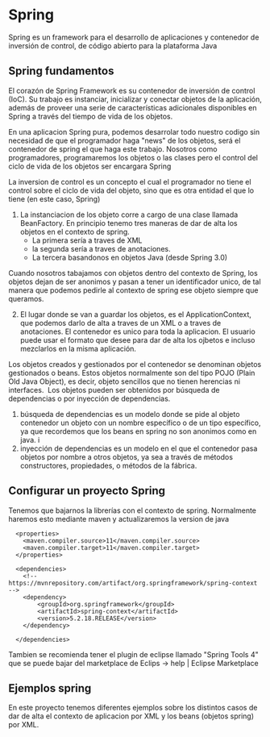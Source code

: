 # Spring

Spring es un framework para el desarrollo de aplicaciones y contenedor de inversión de control, de código abierto para la plataforma Java 

## Spring fundamentos

El corazón de Spring Framework es su contenedor de inversión de control (IoC). Su trabajo es instanciar, inicializar y conectar objetos de la aplicación, además de proveer una serie de características adicionales disponibles en Spring a través del tiempo de vida de los objetos.

En una aplicacion Spring pura, podemos desarrolar todo nuestro codigo sin necesidad de que el programador haga "news" de los objetos, será el contenedor de spring el que haga este trabajo. Nosotros como programadores, programaremos los objetos o las clases pero el control del ciclo de vida de los objetos ser encargara Spring

La inversion de control es un concepto el cual el programador no tiene el control sobre el ciclo de vida del objeto, sino que es otra entidad el que lo tiene (en este caso, Spring)

1. La instanciacion de los objeto corre a cargo de una clase llamada BeanFactory. En principio tenemo tres maneras de dar de alta los objetos en el contexto de spring. 
    - La primera sería a traves de XML
    - la segunda sería a traves de anotaciones. 
    - La tercera basandonos en objetos Java (desde Spring 3.0)

Cuando nosotros tabajamos con objetos dentro del contexto de Spring, los objetos dejan de ser anonimos y pasan a tener un identificador unico, de tal manera que podemos pedirle al contexto de spring ese objeto siempre que queramos.

2. El lugar donde se van a guardar los objetos, es el ApplicationContext, que podemos darlo de alta a traves de un XML o a traves de anotaciones. El contenedor es unico para toda la aplicacion. El usuario puede usar el formato que desee para dar de alta los ojbetos e incluso mezclarlos en la misma aplicación.​

Los objetos creados y gestionados por el contenedor se denominan objetos gestionados o beans. Estos objetos normalmente son del tipo POJO (Plain Old Java Object), es decir, objeto sencillos que no tienen herencias ni interfaces.
​
Los objetos pueden ser obtenidos por búsqueda de dependencias o por inyección de dependencias. 

1. búsqueda de dependencias es un modelo donde se pide al objeto contenedor un objeto con un nombre específico o de un tipo específico, ya que recordemos que los beans en spring no son anonimos como en java. i
2. inyección de dependencias es un modelo en el que el contenedor pasa objetos por nombre a otros objetos, ya sea a través de métodos constructores, propiedades, o métodos de la fábrica.

## Configurar un proyecto Spring

Tenemos que bajarnos la librerías con el contexto de spring. Normalmente haremos esto mediante maven y actualizaremos la version de java

	  <properties>
	    <maven.compiler.source>11</maven.compiler.source>
	    <maven.compiler.target>11</maven.compiler.target>
	  </properties>
	  
	  <dependencies>
	  	<!-- https://mvnrepository.com/artifact/org.springframework/spring-context -->
		<dependency>
		    <groupId>org.springframework</groupId>
		    <artifactId>spring-context</artifactId>
		    <version>5.2.18.RELEASE</version>
		</dependency>
	  	
	  </dependencies>
	  
Tambien se recomienda tener el plugin de eclipse llamado "Spring Tools 4" que se puede bajar del marketplace de Eclips -> help | Eclipse Marketplace

## Ejemplos spring

En este proyecto tenemos diferentes ejemplos sobre los distintos casos de dar de alta el contexto de aplicacion por XML y los beans (objetos spring) por XML.
